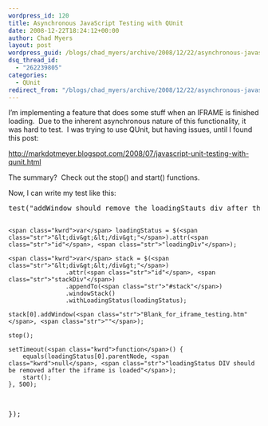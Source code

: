 ```yaml
---
wordpress_id: 120
title: Asynchronous JavaScript Testing with QUnit
date: 2008-12-22T18:24:12+00:00
author: Chad Myers
layout: post
wordpress_guid: /blogs/chad_myers/archive/2008/12/22/asynchronous-javascript-testing-with-qunit.aspx
dsq_thread_id:
  - "262239805"
categories:
  - QUnit
redirect_from: "/blogs/chad_myers/archive/2008/12/22/asynchronous-javascript-testing-with-qunit.aspx/"
---
```

I’m implementing a feature that does some stuff when an IFRAME is finished loading.&#160; Due to the inherent asynchronous nature of this functionality, it was hard to test.&#160; I was trying to use QUnit, but having issues, until I found this post:

<http://markdotmeyer.blogspot.com/2008/07/javascript-unit-testing-with-qunit.html>

The summary?&#160; Check out the stop() and start() functions.

Now, I can write my test like this:

<div>
  <pre>test(<span class="str">"addWindow should remove the loadingStauts div after the iframe is loaded"</span>, <span class="kwrd">function</span>() {
    
    <span class="kwrd">var</span> loadingStatus = $(<span class="str">"&lt;div&gt;&lt;/div&gt;"</span>).attr(<span class="str">"id"</span>, <span class="str">"loadingDiv"</span>);
    
    <span class="kwrd">var</span> stack = $(<span class="str">"&lt;div&gt;&lt;/div&gt;"</span>)
                    .attr(<span class="str">"id"</span>, <span class="str">"stackDiv"</span>)
                    .appendTo(<span class="str">"#stack"</span>)
                    .windowStack()
                    .withLoadingStatus(loadingStatus);

    stack[0].addWindow(<span class="str">"Blank_for_iframe_testing.htm"</span>, <span class="str">""</span>);

    stop();

    setTimeout(<span class="kwrd">function</span>() {
        equals(loadingStatus[0].parentNode, <span class="kwrd">null</span>, <span class="str">"loadingStatus DIV should be removed after the iframe is loaded"</span>);
        start();
    }, 500);
});</pre>
</div>
